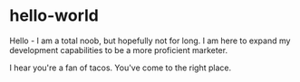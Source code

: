 # hello-world

Hello - I am a total noob, but hopefully not for long. I am here to expand my development capabilities to be a more proficient marketer.

I hear you're a fan of tacos. You've come to the right place.
